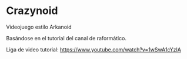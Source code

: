 # Crazynoid
Videojuego estilo Arkanoid

Basándose en el tutorial del canal de raformático.

Liga de video tutorial: https://www.youtube.com/watch?v=1wSwA1cYzIA
